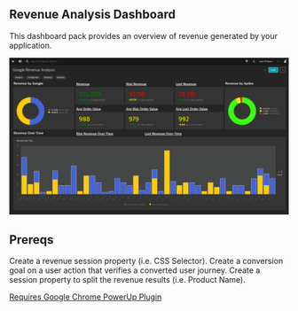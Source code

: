 ## Revenue Analysis Dashboard
This dashboard pack provides an overview of revenue generated by your application.

![Revenue Dashboard](RAT.png)

## Prereqs
Create a revenue session property (i.e. CSS Selector).
Create a conversion goal on a user action that verifies a converted user journey.
Create a session property to split the revenue results (i.e. Product Name).

[Requires Google Chrome PowerUp Plugin](https://chrome.google.com/webstore/detail/dynatrace-dashboard-power/dmpgdhbpdodhddciokonbahhbpaalmco)
